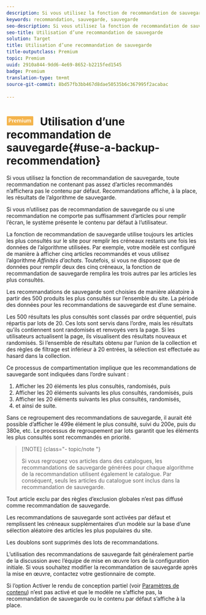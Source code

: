 ```yaml
---
description: Si vous utilisez la fonction de recommandation de sauvegarde, toute recommandation ne contenant pas assez d’articles recommandés n’affichera pas le contenu par défaut. Recommandations affiche, à la place, les résultats de l’algorithme de sauvegarde.
keywords: recommandation, sauvegarde, sauvegarde
seo-description: Si vous utilisez la fonction de recommandation de sauvegarde, toute recommandation ne contenant pas assez d’articles recommandés n’affichera pas le contenu par défaut. Recommandations affiche, à la place, les résultats de l’algorithme de sauvegarde.
seo-title: Utilisation d’une recommandation de sauvegarde
solution: Target
title: Utilisation d’une recommandation de sauvegarde
title-outputclass: Premium
topic: Premium
uuid: 2910a844-9dd6-4e69-8652-b2215fed1545
badge: Premium
translation-type: tm+mt
source-git-commit: 8bd57fb3bb467d8dae50535b6c367995f2acabac

---
```



# ![PREMIUM](/help/assets/premium.png) Utilisation d’une recommandation de sauvegarde{#use-a-backup-recommendation}

Si vous utilisez la fonction de recommandation de sauvegarde, toute recommandation ne contenant pas assez d’articles recommandés n’affichera pas le contenu par défaut. Recommandations affiche, à la place, les résultats de l’algorithme de sauvegarde.

Si vous n’utilisez pas de recommandation de sauvegarde ou si une recommandation ne comporte pas suffisamment d’articles pour remplir l’écran, le système présente le contenu par défaut à l’utilisateur.

La fonction de recommandation de sauvegarde utilise toujours les articles les plus consultés sur le site pour remplir les créneaux restants une fois les données de l’algorithme utilisées. Par exemple, votre modèle est configuré de manière à afficher cinq articles recommandés et vous utilisez l’algorithme *Affinités d’achats*. Toutefois, si vous ne disposez que de données pour remplir deux des cinq créneaux, la fonction de recommandation de sauvegarde remplira les trois autres par les articles les plus consultés.

Les recommandations de sauvegarde sont choisies de manière aléatoire à partir des 500 produits les plus consultés sur l’ensemble du site. La période des données pour les recommandations de sauvegarde est d’une semaine.

Les 500 résultats les plus consultés sont classés par ordre séquentiel, puis répartis par lots de 20. Ces lots sont servis dans l’ordre, mais les résultats qu’ils contiennent sont randomisés et renvoyés vers la page. Si les utilisateurs actualisent la page, ils visualisent des résultats nouveaux et randomisés. Si l’ensemble de résultats obtenu par l’union de la collection et des règles de filtrage est inférieur à 20 entrées, la sélection est effectuée au hasard dans la collection.

Ce processus de compartimentation implique que les recommandations de sauvegarde sont indiquées dans l’ordre suivant :

1. Afficher les 20 éléments les plus consultés, randomisés, puis
1. Afficher les 20 éléments suivants les plus consultés, randomisés, puis
1. Afficher les 20 éléments suivants les plus consultés, randomisés,
1. et ainsi de suite.

Sans ce regroupement des recommandations de sauvegarde, il aurait été possible d’afficher le 499e élément le plus consulté, suivi du 200e, puis du 380e, etc. Le processus de regroupement par lots garantit que les éléments les plus consultés sont recommandés en priorité.

>[!NOTE] {class=&quot;- topic/note &quot;}
>
>Si vous regroupez vos articles dans des catalogues, les recommandations de sauvegarde générées pour chaque algorithme de la recommandation utilisent également le catalogue. Par conséquent, seuls les articles du catalogue sont inclus dans la recommandation de sauvegarde.

Tout article exclu par des règles d’exclusion globales n’est pas diffusé comme recommandation de sauvegarde.

Les recommandations de sauvegarde sont activées par défaut et remplissent les créneaux supplémentaires d’un modèle sur la base d’une sélection aléatoire des articles les plus populaires du site.

Les doublons sont supprimés des lots de recommandations.

L’utilisation des recommandations de sauvegarde fait généralement partie de la discussion avec l’équipe de mise en œuvre lors de la configuration initiale. Si vous souhaitez modifier la recommandation de sauvegarde après la mise en œuvre, contactez votre gestionnaire de compte.

Si l’option Activer le rendu de conception partiel (voir [Paramètres de contenu](../../c-recommendations/c-algorithms/create-new-algorithm.md#concept_BC16005C7A1E4F1A87E33D16221F4A96)) n’est pas activé et que le modèle ne s’affiche pas, la recommandation de sauvegarde ou le contenu par défaut s’affiche à la place.
